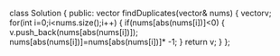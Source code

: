 class Solution {
public:
vector<int> findDuplicates(vector<int>& nums) {
vector<int>v;
for(int i=0;i<nums.size();i++)
{
if(nums[abs(nums[i])]<0) {
v.push_back(nums[abs(nums[i])]);
nums[abs(nums[i])]=nums[abs(nums[i])]* -1;
}
return v;
}
};